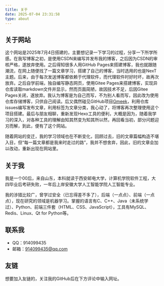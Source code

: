 ```yaml
---
title: 关于
date: 2025-07-04 23:31:58
type: about
---
```

## 关于网站

这个网站是2025年7月4日搭建的，主要想记录一下学习的过程，分享一下所学所感。在我写博客之初，是使用CSDN来编写并发布我的博客，之后因为CSDN的审核严格，遂放弃使用。之后得知很多人用GitHub Pages来搭建博客，我也就跟随潮流，在网上随便找了一篇文章学习，搭建了自己的博客，当时选用的也是NexT主题。后来，由于每次发送博客都依赖于代理软件，而代理软件时好时坏，故再次放弃。之后自学前端，独自编写静态网页，使用Gitee Pages来搭建博客，实现异仓库读取markdown文件并显示，然而页面简陋，故因技术不足，后因Gitee Pages关闭，遂放弃。我认为博客是为自己而写，不为别人看而写，因此改为使用仓库存储博客，只供自己阅读。后又偶然碰见GitHub项目[Gmeek](https://github.com/Meekdai/Gmeek)，利用仓库issues编写发布文章，利用标签为文章分类，我心动了，将博客再次整理使用这个项目搭建。最后与朋友相聊，重新发现Hexo工具的便利，大概是因为，随着我学习的深入，对各种工具的理解由知其然变为知其所以然，再回看当初，部分问题迎刃而解，到此，便有了这个网站。

随着网站的变迁，我的学习领域也在不断变化，回顾过去，旧的文章篇幅构造不堪入目，但“每一篇文章都是我来时走过的路”，我并不想舍弃，因此，旧的文章会加以改动，重新出现在网站里。

## 关于我

我是一个00后，来自山东，本科就读于西安邮电大学，计算机学院软件工程，大四毕业后考研失败，一年后上岸安徽大学人工智能学院人工智能专业。

我的涉猎比较广，曾学过安全（已忘得差不多了），后端（一点点）、前端（一点点），现在研究的领域是机器学习。掌握的语言有C、C++、Java（未系统学过）、Python、前端三件套（HTML、CSS、JavaScript），工具有MySQL、Redis、Linux、Qt for Python等。

## 联系我

- QQ：914099435
- 邮箱：<914099435@qq.com>

## 友链

想要加入友链的，关注我的GitHub后在下方评论中输入网址。
